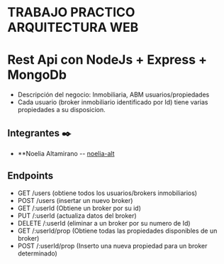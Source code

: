 # TRABAJO PRACTICO ARQUITECTURA WEB
# Rest Api con NodeJs + Express + MongoDb

- Descripción del negocio: Inmobiliaria, ABM usuarios/propiedades
- Cada usuario (broker inmobiliario identificado por Id) tiene varias propiedades a su disposicion.

## Integrantes ✒️

* **Noelia Altamirano --  [noelia-alt](https://github.com/noelia-alt)

## Endpoints

- GET /users (obtiene todos los usuarios/brokers inmobiliarios)
- POST /users (insertar un nuevo broker)
- GET /:userId (Obtiene un broker por su id)
- PUT /:userId (actualiza datos del broker)
- DELETE /:userId (eliminar a un broker por su numero de Id)
- GET /:userId/prop (Obtiene todas las propiedades disponibles de un broker)
- POST /:userId/prop (Inserto una nueva propiedad para un broker determinado)


